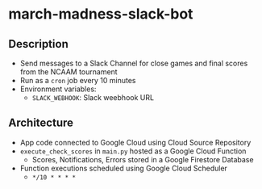 # march-madness-slack-bot

## Description
- Send messages to a Slack Channel for close games and final scores from the NCAAM tournament
- Run as a `cron` job every 10 minutes
- Environment variables:
    - `SLACK_WEBHOOK`: Slack weebhook URL

## Architecture
- App code connected to Google Cloud using Cloud Source Repository
- `execute_check_scores` in `main.py` hosted as a Google Cloud Function
    - Scores, Notifications, Errors stored in a Google Firestore Database
- Function executions scheduled using Google Cloud Scheduler
    - `*/10 * * * *`

